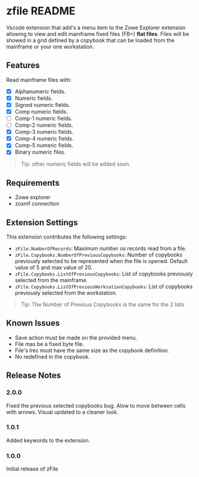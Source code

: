 # zfile README

Vscode extension that add's a menu item to the Zowe Explorer extension allowing to view and edit mainframe fixed files (FB=) __flat files__.
Files will be showed in a grid defined by a copybook that can be loaded from the mainframe or your one workstation.

## Features

Read mainframe files with:

- [x] Alphanumeric fields.
- [x] Numeric fields.
- [x] Signed numeric fields.
- [x] Comp numeric fields.
- [ ] Comp-1 numeric fields.
- [ ] Comp-2 numeric fields.
- [x] Comp-3 numeric fields.
- [x] Comp-4 numeric fields.
- [x] Comp-5 numeric fields.
- [x] Binary numeric files.

> Tip: other numeric fields will be added soon.

## Requirements

- Zowe explorer
- zosmf connection

## Extension Settings

This extension contributes the following settings:

* `zFile.NumberOfRecords`: Maximum number os records read from a file.
* `zFile.Copybooks.NumberOfPreviousCopybooks`: Number of copybooks previously selected to be represented when the file is opened. Default value of 5 and max value of 20.
* `zFile.Copybooks.ListOfPreviousCopybooks`: List of copybooks previously selected from the mainframe.
* `zFile.Copybooks.ListOfPreviousWorksationCopybooks`: List of copybooks previously selected from the workstation.

>Tip: The Number of Previous Copybooks is the same for the 2 lists

## Known Issues

- Save action must be made on the provided menu.
- File mas be a fixed byte file.
- File's lrec must have the same size as the copybook definition.
- No redefined in the copybook.

## Release Notes

### 2.0.0

Fixed the previous selected copybooks bug.
Alow to move between cells with arrows.
Visual updated to a cleaner look.

### 1.0.1

Added keywords to the extension.

### 1.0.0

Initial release of zFile
